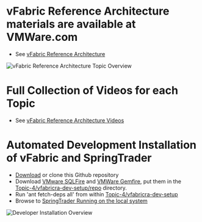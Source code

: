 vFabric Reference Architecture materials are available at VMWare.com
==========================================================================

* See [vFabric Reference Architecture](http://www.vmware.com/go/vFabric-ref-Arch)

![vFabric Reference Architecture Topic Overview](http://blogs.vmware.com/vfabric/files/2013/02/vFabric_Reference_Architecture.png)

Full Collection of Videos for each Topic
==========================================
* See [vFabric Reference Architecture Videos](http://www.youtube.com/user/vFRAPlaylist)

Automated Development Installation of vFabric and SpringTrader
==================================================================
* [Download](https://github.com/vFabric/vFabricReferenceArchitecture/archive/master.zip) or clone this Github repository
* Download [VMware SQLFire](https://my.vmware.com/web/vmware/evalcenter?p=sqlfire) and [VMWare Gemfire](https://my.vmware.com/web/vmware/evalcenter?p=gemfire), put them in the [Topic-4/vfabricra-dev-setup/repo](https://github.com/vFabric/vFabricReferenceArchitecture.git) directory. 
* Run 'ant fetch-deps all' from within [Topic-4/vfabricra-dev-setup](https://github.com/vFabric/vFabricReferenceArchitecture.git) 
* Browse to [SpringTrader Running on the local system](http://localhost:8080/spring-nanotrader-web)

![Developer Installation Overview](http://blogs.vmware.com/vfabric/files/2013/02/Davelopment_Environment_Setup.png)
